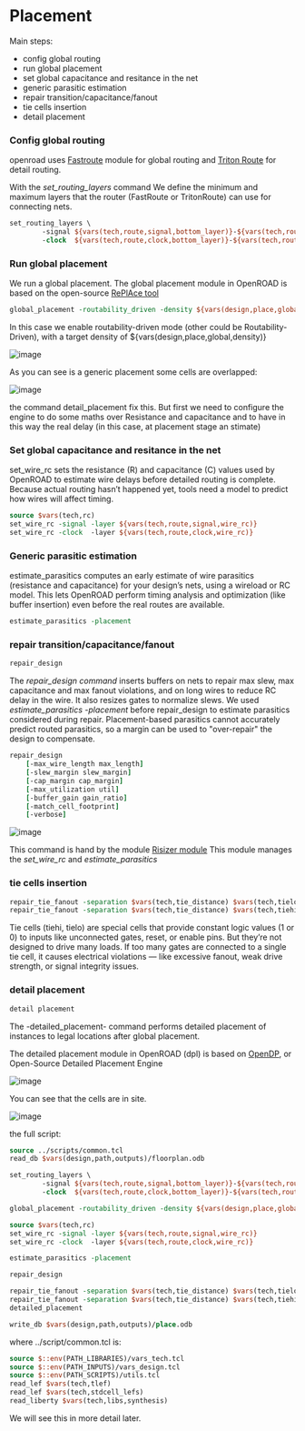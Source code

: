 # Placement

Main steps:
  * config global routing
  * run global placement
  * set global capacitance and resitance in the net
  * generic parasitic estimation
  * repair transition/capacitance/fanout
  * tie cells insertion
  * detail placement

### Config global routing
openroad uses [Fastroute](https://openroad.readthedocs.io/en/latest/main/src/grt/README.html) module for global routing and [Triton Route](https://openroad.readthedocs.io/en/latest/main/src/drt/README.html) for detail routing. 

With the _set_routing_layers_ command We define the minimum and maximum layers that the router (FastRoute or TritonRoute) can use for connecting nets.

```tcl
set_routing_layers \
        -signal ${vars(tech,route,signal,bottom_layer)}-${vars(tech,route,signal,top_layer)} \
        -clock  ${vars(tech,route,clock,bottom_layer)}-${vars(tech,route,clock,top_layer)}
```

### Run global placement
We run a global placement. The global placement module in OpenROAD is based on the open-source [RePlAce tool](https://openroad.readthedocs.io/en/latest/main/src/gpl/README.html)
```tcl
global_placement -routability_driven -density ${vars(design,place,global,density)}
```
In this case we enable routability-driven mode (other could be Routability-Driven), with a target density of ${vars(design,place,global,density)}

![image](https://github.com/user-attachments/assets/66d8de12-cb5d-4b91-adea-38bf38ba16dd)


As you can see is a generic placement some cells are overlapped:

![image](https://github.com/user-attachments/assets/5264f5f6-c697-4fde-81db-de0360b43fea)

the command detail_placement fix this. But first we need to configure the engine to do some maths over Resistance and capacitance and to have in this way the real delay (in this case, at placement stage an stimate)

### Set global capacitance and resitance in the net
set_wire_rc sets the resistance (R) and capacitance (C) values used by OpenROAD to estimate wire delays before detailed routing is complete. Because actual routing hasn’t happened yet, tools need a model to predict how wires will affect timing.

```tcl
source $vars(tech,rc)
set_wire_rc -signal -layer ${vars(tech,route,signal,wire_rc)}
set_wire_rc -clock  -layer ${vars(tech,route,clock,wire_rc)}
```

### Generic parasitic estimation
estimate_parasitics computes an early estimate of wire parasitics (resistance and capacitance) for your design’s nets, using a wireload or RC model.
This lets OpenROAD perform timing analysis and optimization (like buffer insertion) even before the real routes are available.

```tcl
estimate_parasitics -placement
```
### repair transition/capacitance/fanout
```tcl
repair_design
```

The _repair_design command_ inserts buffers on nets to repair max slew, max capacitance and max fanout violations, and on long wires to reduce RC delay in the wire. It also resizes gates to normalize slews. We used _estimate_parasitics -placement_ before repair_design to estimate parasitics considered during repair. Placement-based parasitics cannot accurately predict routed parasitics, so a margin can be used to "over-repair" the design to compensate.

```tcl
repair_design 
    [-max_wire_length max_length]
    [-slew_margin slew_margin]
    [-cap_margin cap_margin]
    [-max_utilization util]
    [-buffer_gain gain_ratio]
    [-match_cell_footprint]
    [-verbose]
```

![image](https://github.com/user-attachments/assets/04efe7d5-e901-433b-8c4a-8e447e35129c)


This command is hand by the module [Risizer module](https://github.com/The-OpenROAD-Project/OpenROAD/blob/master/src/rsz/README.md)
This module manages the _set_wire_rc_ and _estimate_parasitics_ 

### tie cells insertion

```tcl
repair_tie_fanout -separation $vars(tech,tie_distance) $vars(tech,tielo_port)
repair_tie_fanout -separation $vars(tech,tie_distance) $vars(tech,tiehi_port)
```
Tie cells (tiehi, tielo) are special cells that provide constant logic values (1 or 0) to inputs like unconnected gates, reset, or enable pins. But they’re not designed to drive many loads. If too many gates are connected to a single tie cell, it causes electrical violations — like excessive fanout, weak drive strength, or signal integrity issues.

### detail placement
```tcl
detail placement
```
The -detailed_placement- command performs detailed placement of instances to legal locations after global placement.

The detailed placement module in OpenROAD (dpl) is based on [OpenDP](https://github.com/sanggido/OpenDP), or Open-Source Detailed Placement Engine

![image](https://github.com/user-attachments/assets/8e183d91-dbe2-415f-8807-fe43c0da899d)


You can see that the cells are in site.

![image](https://github.com/user-attachments/assets/3cb08caa-7821-416e-a25c-42fa32d5b254)


the full script:

```tcl
source ../scripts/common.tcl
read_db $vars(design,path,outputs)/floorplan.odb

set_routing_layers \
        -signal ${vars(tech,route,signal,bottom_layer)}-${vars(tech,route,signal,top_layer)} \
        -clock  ${vars(tech,route,clock,bottom_layer)}-${vars(tech,route,clock,top_layer)}

global_placement -routability_driven -density ${vars(design,place,global,density)}

source $vars(tech,rc)
set_wire_rc -signal -layer ${vars(tech,route,signal,wire_rc)}
set_wire_rc -clock  -layer ${vars(tech,route,clock,wire_rc)}

estimate_parasitics -placement

repair_design

repair_tie_fanout -separation $vars(tech,tie_distance) $vars(tech,tielo_port)
repair_tie_fanout -separation $vars(tech,tie_distance) $vars(tech,tiehi_port)                                                                                                                                                               
detailed_placement

write_db $vars(design,path,outputs)/place.odb
```

where ../script/common.tcl is:
```tcl
source $::env(PATH_LIBRARIES)/vars_tech.tcl
source $::env(PATH_INPUTS)/vars_design.tcl      
source $::env(PATH_SCRIPTS)/utils.tcl              
read_lef $vars(tech,tlef)
read_lef $vars(tech,stdcell_lefs)
read_liberty $vars(tech,libs,synthesis)
```

We will see this in more detail later.
